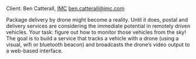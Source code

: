 Client: Ben Catterall, [IMC](IMC "wikilink") <ben.catterall@imc.com>

Package delivery by drone might become a reality. Until it does, postal
and delivery services are considering the immediate potential in
remotely driven vehicles. Your task: figure out how to monitor those
vehicles from the sky! The goal is to build a service that tracks a
vehicle with a drone (using a visual, wifi or bluetooth beacon) and
broadcasts the drone’s video output to a web-based interface.